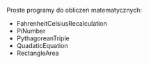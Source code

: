 Proste programy do obliczeń matematycznych:
- FahrenheitCelsiusRecalculation
- PiNumber
- PythagoreanTriple
- QuadaticEquation
- RectangleArea
